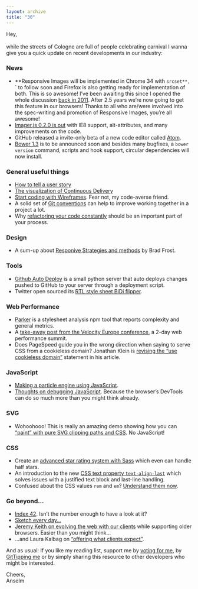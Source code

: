 ```yaml
---
layout: archive
title: "30"
---
```



Hey,<br>
<br>
while the streets of Cologne are full of people celebrating carnival I wanna give you a quick update on recent developments in our industry:

### News

- **Responsive Images will be implemented in Chrome 34 with `srcset**, `<picture>` to follow soon and Firefox is also getting ready for implementation of both. This is so awesome! I’ve been awaiting this since I opened the whole discussion [back in 2011](http://lists.whatwg.org/htdig.cgi/whatwg-whatwg.org/2011-August/032977.html). After 2.5 years we’re now going to get this feature in our browsers! Thanks to all who are/were involved into the spec-writing and promotion of Responsive Images, you’re all awesome!
- [Imager.js 0.2.0 is out](https://github.com/BBC-News/Imager.js/blob/master/CHANGELOG.md) with IE8 support, alt-attributes, and many improvements on the code.
- GitHub released a invite-only beta of a new code editor called [Atom](https://atom.io/).
- [Bower 1.3](https://github.com/bower/bower/blob/master/CHANGELOG.md#master) is to be announced soon and besides many bugfixes, a `bower version` command, scripts and hook support, circular dependencies will now install.

### General useful things
- [How to tell a user story](http://www.newfangled.com/how_to_tell_the_users_story)
- [The visualization of Continuous Delivery](http://continuousdelivery.com/2014/02/visualizations-of-continuous-delivery/)
- [Start coding with Wireframes](http://alistapart.com/column/start-coding-with-wireframes). Fear not, my code-averse friend.
- A solid set of [Git conventions](https://medium.com/code-adventures/a940ee20862d) can help to improve working together in a project a lot.
- Why [refactoring your code constantly](https://medium.com/code-adventures/fc0942419504) should be an important part of your process.

### Design

- A sum-up about [Responive Strategies and methods](http://bradfrostweb.com/blog/post/responsive-strategy/) by Brad Frost.

### Tools

- [Github Auto Deploy](https://github.com/PaulKinlan/Github-Auto-Deploy) is a small python server that auto deploys changes pushed to GitHub to your server through a deployment script.
- Twitter open sourced its [RTL style sheet BiDi flipper](https://github.com/twitter/css-flip).

### Web Performance

- [Parker](https://github.com/katiefenn/parker) is a stylesheet analysis npm tool that reports complexity and general metrics.
- A [take-away post from the Velocity Europe conference](https://medium.com/code-adventures/7a14acf8afcd), a 2-day web performance summit.
- Does PageSpeed guide you in the wrong direction when saying to serve CSS from a cookieless domain? Jonathan Klein is [revising the “use cookieless domain”](http://www.jonathanklein.net/2014/02/revisiting-cookieless-domain.html) statement in his article.

### JavaScript

- [Making a particle engine using JavaScript](http://lonely-pixel.com/blog/making-a-particle-engine-using-javascript-part-1).
- [Thoughts on debugging JavaScript](http://alliejon.es/blog/2014/02/23/thoughts-on-debugging-javascript/). Because the browser’s DevTools can do so much more than you might think already.

### SVG

- Wohoohooo! This is really an amazing demo showing how you can [“paint” with pure SVG clipping paths and CSS](http://www.pencilscoop.com/demos/animating-svg-clipping-masks/). No JavaScript!

### CSS

- Create an [advanced star rating system with Sass](http://hugogiraudel.com/2014/02/24/star-rating-system-with-sass/) which even can handle half stars.
- An introduction to the new [CSS text property `text-align-last`](http://blogs.adobe.com/webplatform/2014/02/25/improving-your-sites-visual-details-css3-text-align-last/) which solves issues with a justified text block and last-line handling.
- Confused about the CSS values `rem` and `em`? [Understand them now](http://j.eremy.net/confused-about-rem-and-em/).

### Go beyond…

- [Index 42](http://indexfortytwo.com/). Isn’t the number enough to have a look at it?
- [Sketch every day…](https://medium.com/p/f5174a2b2c6e)
- [Jeremy Keith on evolving the web with our clients](http://adactio.com/journal/6692/) while supporting older browsers. Easier than you might think…
- …and Laura Kalbag on [“offering what clients expect”](http://alistapart.com/column/delivery-logistics).

And as usual: If you like my reading list, support me by [voting for me](https://thenetawards.com/vote/young-developer/anselm-hannemann/), by [GitTipping me](https://www.gittip.com/Anselm%20Hannemann/) or by simply sharing this resource to other developers who might be interested.

Cheers,<br>
Anselm
